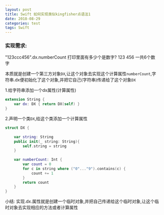 ```yaml
---
layout: post
title: Swift 如何实现类似kingfisher点语法1
date: 2018-08-29
categories: test
tags: Swift  
---
```


### 实现需求:
"123ccc456".dx.numberCount 打印里面有多少个是数字?  123 456 一共6个数字

本质就是创建一个第三方对象`DX`,让这个对象去实现这个计算属性`numberCount`,字符串.dx便初始化了这个对象,并把它自己(字符串)传递给了这个对象`DX`

1.给字符串添加一个dx属性(计算属性)
```swift
extension String {
    var dx: DX { return DX(self) }
}
```

2.声明一个类`DX`,给这个类添加一个计算属性
```swift
struct DX {
    
    var string: String
    public init(_ string: String){
        self.string = string
    }
    
    var numberCount: Int {
        var count = 0
        for c in string where ("0"..."9").contains(c) {
            count += 1
        }
        return count
    }
}
```
小结: 实现.dx.属性就是创建一个临时对象,并把自己传递给这个临时对象,让这个临时对象去实现相应的方法或者计算属性

